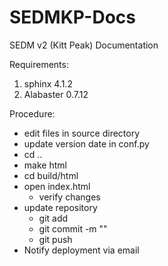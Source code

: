 # SEDMKP-Docs
SEDM v2 (Kitt Peak) Documentation

Requirements:
1. sphinx 4.1.2
2. Alabaster 0.7.12

Procedure:
- edit files in source directory
- update version date in conf.py
- cd ..
- make html
- cd build/html
- open index.html
  - verify changes
- update repository
  - git add <changes>
  - git commit -m "<notes>"
  - git push 
- Notify deployment via email

